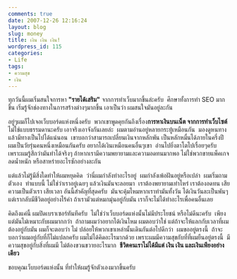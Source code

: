 ```yaml
---
comments: true
date: 2007-12-26 12:16:24
layout: blog
slug: money
title: เงิน เงิน เงิน!
wordpress_id: 115
categories:
- Life
tags:
- ความสุข
- เงิน
---
```


ทุกวันนี้ผมเริ่มสนใจการหา **"รายได้เสริม"** จากการทำเว็บมากขึ้นล่ะครับ  ศึกษาทั้งการทำ SEO มากขึ้น เริ่มรู้จักช่องทางในการสร้างต่างๆมากขึ้น เอาเป็นว่า ผมสนใจมันอยู่ละกัน

อยู่ๆผมก็ไปเจอเว็บบอร์ดแห่งหนึ่งครับ  พวกเขาพูดคุยกันถึงเรื่อง**การหาเงินบนเน็ต จากการทำเว็บไซต์**  ไม่ใช่แบบธรรมดานะครับ เอาจริงเอาจังกันเลยล่ะ  ผมตามอ่านอยู่หลายกระทู้เหมือนกัน  มองดูหนทางแล้วมีทางเป็นไปได้แน่นอน  เขาบอกว่าสามารถเปลี่ยนเงินจากหลักพัน เป็นหลักหมื่นได้ภายในครึ่งปี  ผมเป็นวัยรุ่นคนหนึ่งเหมือนกันครับ อยากได้เงินเหมือนคนอื่นๆเขา  อ่านไปยิ่งตาโตไปเรื่อยๆครับ เพราะผมรู้สึกว่ามันทำได้จริงๆ ถ้าหากเรามีความพยายามและความอดทนมากพอ ไม่ใช่พวกขายแพ็คเกจลดน้ำหนัก หรือสาหร่ายอะไรซักอย่างละกัน

แต่แล้วไม่รู้มีสิ่งใดทำให้ผมหยุดคิด  ว่านี่ผมกำลังทำอะไรอยู่  ผมกำลังเพ้อฝันอยู่หรือเปล่า  ผมเริ่มถามตัวเอง  ทำแบบนี้ ไม่ใช่ว่าเราอยู่เฉยๆ แล้วเงินมันจะลอยมา  เราต้องพยายามเท่าไหร่ เราต้องอดทน เสียความเป็นตัวเรา เสียเวลา อันนี้สำคัญที่สุดครับ  มันจะคุ้มไหมหากเราทำมันทั้งวัน ได้เงินวันละเป็นพันๆ แต่เรากลับมีชีวิตอยู่อย่างไร้ค่า ถ้าเรามัวแต่หมกมุ่นอยู่กับมัน เราก็จะไม่ได้ทำอะไรเพื่อคนอื่นเลย

คิดถึงแค่นี้ ผมปิดเบราเซอร์ทันทีครับ  ไม่ใช่ว่าเว็บบอร์ดแห่งนั้นไม่มีประโยชน์ หรือไม่ดีนะครับ  เพียงแต่มันไม่เหมาะกับผมมากกว่า  ถ้าถามผมว่าอยากได้เงินไหม ผมตอบว่าใช่ แต่ถ้าจะให้แลกกับเวลาที่ผมต้องอยู่กับมัน ผมก็จะตอบว่า ไม่ ปล่อยให้พวกเขาเหล่านั้นเดินกันต่อไปดีกว่า  ผมขออยู่ตรงนี้  ถ้าจะบอกว่าผมอยู่กับที่ก็ไม่แปลกครับ ผมไม่ได้คิดอะไรมากด้วย เพราะผมมีความสุขกับที่ที่ผมยืนอยู่ตรงนี้  มีความสุขอยู่กับสิ่งที่ผมมี ไม่ต้องขวนขวายอะไรมาก  **ชีวิตคนเราไม่ได้มีแต่ เงิน เงิน และเงินเพียงอย่างเดียว**

ขอบคุณเว็บบอร์ดแห่งนั้น ที่ทำให้ผมรู้จักตัวเองมากขึ้นครับ
